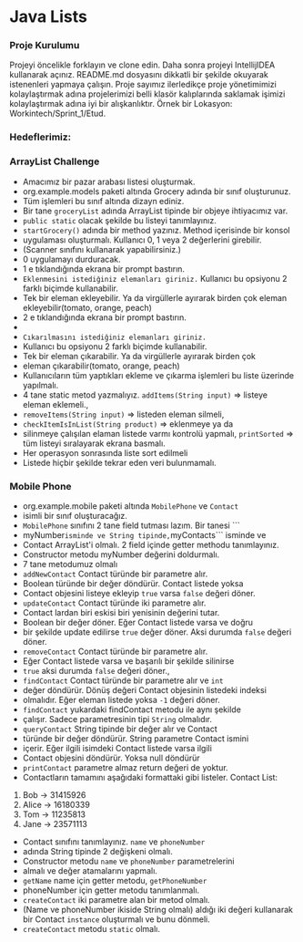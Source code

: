 #  Java Lists

### Proje Kurulumu

Projeyi öncelikle forklayın ve clone edin.
Daha sonra projeyi IntellijIDEA kullanarak açınız. 
README.md dosyasını dikkatli bir şekilde okuyarak istenenleri yapmaya çalışın.
Proje sayımız ilerledikçe proje yönetimimizi kolaylaştırmak
adına projelerimizi belli klasör kalıplarında saklamak işimizi 
kolaylaştırmak adına iyi bir alışkanlıktır.
Örnek bir Lokasyon: Workintech/Sprint_1/Etud.

### Hedeflerimiz:

### ArrayList Challenge

 * Amacımız bir pazar arabası listesi oluşturmak.
 * org.example.models paketi altında Grocery adında bir sınıf oluşturunuz. 
 * Tüm işlemleri bu sınıf altında dizayn ediniz.
 * Bir tane  ```groceryList``` adında ArrayList tipinde bir objeye ihtiyacımız var.
 * ```public static``` olacak şekilde bu listeyi tanımlayınız.
 * ```startGrocery()``` adında bir method yazınız. Method içerisinde bir konsol 
 * uygulaması oluşturmalı. Kullanıcı 0, 1 veya 2 değerlerini girebilir.
 * (Scanner sınıfını kullanarak yapabilirsiniz.)
 * 0 uygulamayı durduracak.
 * 1 e tıklandığında ekrana bir prompt bastırın.
 * ```Eklenmesini istediğiniz elemanları giriniz.``` Kullanıcı bu opsiyonu 2 farklı biçimde kullanabilir.  
 * Tek bir eleman ekleyebilir. Ya da virgüllerle ayırarak birden çok eleman ekleyebilir(tomato, orange, peach)
 * 2 e tıklandığında ekrana bir prompt bastırın.
 * 
 * ```Cıkarılmasını istediğiniz elemanları giriniz.``` 
 * Kullanıcı bu opsiyonu 2 farklı biçimde kullanabilir.
 * Tek bir eleman çıkarabilir. Ya da virgüllerle ayırarak birden çok 
 * eleman çıkarabilir(tomato, orange, peach)
 *  Kullanıcıların tüm yaptıkları ekleme ve çıkarma işlemleri bu liste üzerinde yapılmalı.
 * 4 tane static metod yazmalıyız. ```addItems(String input)``` => listeye eleman eklemeli., 
 * ```removeItems(String input)``` => listeden eleman silmeli, 
 * ```checkItemIsInList(String product)``` => eklenmeye ya da 
 * silinmeye çalışılan elaman listede varmı kontrolü yapmalı, ```printSorted``` => tüm listeyi sıralayarak ekrana basmalı.
 * Her operasyon sonrasında liste sort edilmeli
 * Listede hiçbir şekilde tekrar eden veri bulunmamalı.
 
### Mobile Phone

* org.example.mobile paketi altında ```MobilePhone``` ve ```Contact``` 
* isimli bir sınıf oluşturacağız.
* ```MobilePhone``` sınıfını 2 tane field tutması lazım. Bir tanesi ```
* myNumber``` isminde ve String tipinde, ```myContacts``` isminde ve 
* Contact ArrayList'i olmalı. 2 field içinde getter methodu tanımlayınız.
* Constructor metodu myNumber değerini doldurmalı.
* 7 tane metodumuz olmalı
* ```addNewContact``` Contact türünde bir parametre alır.
* Boolean türünde bir değer döndürür. Contact listede yoksa
* Contact objesini listeye ekleyip ```true``` varsa ```false``` değeri döner.  
* ```updateContact``` Contact türünde iki parametre alır.
* Contact lardan biri eskisi biri yenisinin değerini tutar.
* Boolean bir değer döner. Eğer Contact listede varsa ve doğru
* bir şekilde update edilirse ```true``` değer döner. Aksi durumda  ```false``` değeri döner.
* ```removeContact``` Contact türünde bir parametre alır.
* Eğer Contact listede varsa ve başarılı bir şekilde silinirse
* ```true``` aksi durumda ```false``` değeri döner.,
* ```findContact``` Contact türünde bir parametre alır ve ```int``` 
* değer döndürür. Dönüş değeri Contact objesinin listedeki indeksi
* olmalıdır. Eğer eleman listede yoksa ```-1``` değeri döner.
* ```findContact``` yukardaki findContact metodu ile aynı şekilde
* çalışır. Sadece parametresinin tipi ```String``` olmalıdır.
* ```queryContact``` String tipinde bir değer alır ve Contact 
* türünde bir değer döndürür. String parametre Contact ismini 
* içerir. Eğer ilgili isimdeki Contact listede varsa ilgili 
* Contact objesini döndürür. Yoksa null döndürür
* ```printContact``` parametre almaz return değeri de yoktur.
* Contactların tamamını  aşağıdaki formattaki gibi listeler.
  Contact List:
1. Bob -> 31415926
2. Alice -> 16180339
3. Tom -> 11235813
4. Jane -> 23571113

* Contact sınıfını tanımlayınız. ```name``` ve ```phoneNumber``` 
* adında String tipinde 2 değişkeni olmalı.
* Constructor metodu ```name``` ve ```phoneNumber``` parametrelerini 
* almalı ve değer atamalarını yapmalı.
* ```getName``` name için getter metodu, ```getPhoneNumber``` 
* phoneNumber için getter metodu tanımlanmalı. 
* ```createContact``` iki parametre alan bir metod olmalı.
* (Name ve phoneNumber ikiside String olmalı) aldığı iki değeri kullanarak bir Contact ```instance``` oluşturmalı ve bunu dönmeli.
* ```createContact``` metodu ```static``` olmalı.
